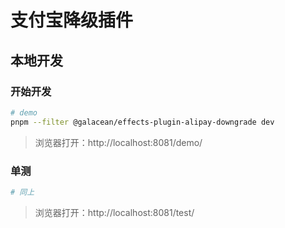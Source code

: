 # 支付宝降级插件

## 本地开发

### 开始开发

``` bash
# demo
pnpm --filter @galacean/effects-plugin-alipay-downgrade dev
```

> 浏览器打开：http://localhost:8081/demo/

### 单测

``` bash
# 同上
```

> 浏览器打开：http://localhost:8081/test/
